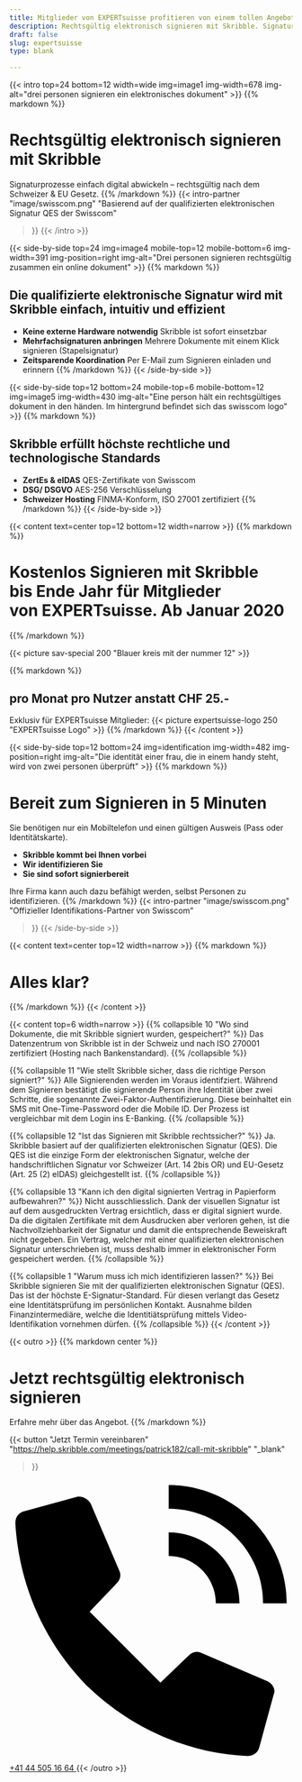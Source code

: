 ```yaml
---
title: Mitglieder von EXPERTsuisse profitieren von einem tollen Angebot
description: Rechtsgültig elektronisch signieren mit Skribble. Signaturprozesse einfach digital abwickeln – rechtsgültig nach dem Schweizer & EU Gesetz.
draft: false
slug: expertsuisse
type: blank

---
```


{{< intro top=24 bottom=12 width=wide img=image1 img-width=678 img-alt="drei personen signieren ein elektronisches dokument" >}}
{{% markdown %}}
# Rechtsgültig elektronisch signieren mit Skribble
Signaturprozesse einfach digital abwickeln – rechtsgültig nach dem Schweizer & EU Gesetz.
{{% /markdown %}}
{{< intro-partner
  "image/swisscom.png"
  "Basierend auf der qualifizierten elektronischen Signatur QES der Swisscom"
>}}
{{< /intro >}}

[//]: # (--------------------------------------------------------------------------------------------------------------)

{{< side-by-side top=24 img=image4 mobile-top=12 mobile-bottom=6 img-width=391 img-position=right img-alt="Drei personen signieren rechtsgültig zusammen ein online dokument" >}}
{{% markdown %}}
## Die qualifizierte elektronische Signatur wird mit Skribble einfach, intuitiv und effizient
- **Keine externe Hardware notwendig**
Skribble ist sofort einsetzbar
- **Mehrfachsignaturen anbringen**
Mehrere Dokumente mit einem Klick signieren (Stapelsignatur)
- **Zeitsparende Koordination**
Per E-Mail zum Signieren einladen und erinnern
{{% /markdown %}}
{{< /side-by-side >}}

[//]: # (--------------------------------------------------------------------------------------------------------------)

{{< side-by-side top=12 bottom=24 mobile-top=6 mobile-bottom=12 img=image5 img-width=430 img-alt="Eine person hält ein rechtsgültiges dokument in den händen. Im hintergrund befindet sich das swisscom logo" >}}
{{% markdown %}}
## Skribble erfüllt höchste rechtliche und technologische Standards
- **ZertEs & eIDAS**
QES-Zertifikate von Swisscom
- **DSG/ DSGVO**
AES-256 Verschlüsselung
- **Schweizer Hosting**
FINMA-Konform, ISO 27001 zertifiziert
{{% /markdown %}}
{{< /side-by-side >}}

[//]: # (--------------------------------------------------------------------------------------------------------------)

{{< content text=center top=12 bottom=12 width=narrow >}}
{{% markdown %}}
# Kostenlos Signieren mit Skribble <br class="hide-for-mobile">bis Ende Jahr für Mitglieder <br class="hide-for-mobile">von EXPERTsuisse. Ab Januar 2020
{{% /markdown %}}

{{< picture sav-special 200 "Blauer kreis mit der nummer 12" >}}

{{% markdown %}}
## pro Monat pro Nutzer anstatt CHF 25.-
Exklusiv für EXPERTsuisse Mitglieder:
{{< picture expertsuisse-logo 250 "EXPERTsuisse Logo" >}}
{{% /markdown %}}
{{< /content >}}

[//]: # (--------------------------------------------------------------------------------------------------------------)

{{< side-by-side top=12 bottom=24 img=identification img-width=482 img-position=right img-alt="Die identität einer frau, die in einem handy steht, wird von zwei personen überprüft" >}}
{{% markdown %}}
# Bereit zum Signieren in 5 Minuten

Sie benötigen nur ein Mobiltelefon und einen gültigen Ausweis (Pass oder Identitätskarte).

- **Skribble kommt bei Ihnen vorbei**
- **Wir identifizieren Sie**
- **Sie sind sofort signierbereit**

Ihre Firma kann auch dazu befähigt werden, selbst Personen zu identifizieren.
{{% /markdown %}}
{{< intro-partner
  "image/swisscom.png"
  "Offizieller Identifikations-Partner von Swisscom"
>}}
{{< /side-by-side >}}

[//]: # (--------------------------------------------------------------------------------------------------------------)

{{< content text=center top=12 width=narrow >}}
{{% markdown %}}
# Alles klar?
{{% /markdown %}}
{{< /content >}}

{{< content top=6 width=narrow >}}
{{% collapsible 10 "Wo sind Dokumente, die mit Skribble signiert wurden, gespeichert?" %}}
Das Datenzentrum von Skribble ist in der Schweiz und nach ISO 270001 zertifiziert (Hosting nach Bankenstandard).
{{% /collapsible %}}

{{% collapsible 11 "Wie stellt Skribble sicher, dass die richtige Person signiert?" %}}
Alle Signierenden werden im Voraus identifziert. Während dem Signieren bestätigt die signierende Person ihre Identität über zwei Schritte, die sogenannte Zwei-Faktor-Authentifizierung. Diese beinhaltet ein SMS mit One-Time-Password oder die Mobile ID. Der Prozess ist vergleichbar mit dem Login ins E-Banking.
{{% /collapsible %}}

{{% collapsible 12 "Ist das Signieren mit Skribble rechtssicher?" %}}
Ja. Skribble basiert auf der qualifizierten elektronischen Signatur (QES).
Die QES ist die einzige Form der elektronischen Signatur, welche der handschriftlichen Signatur vor Schweizer (Art. 14 2bis OR) und EU-Gesetz
(Art. 25 (2) eIDAS) gleichgestellt ist.
{{% /collapsible %}}

{{% collapsible 13 "Kann ich den digital signierten Vertrag in Papierform aufbewahren?" %}}
Nicht ausschliesslich. Dank der visuellen Signatur ist auf dem ausgedruckten Vertrag ersichtlich, dass er digital signiert wurde. Da die digitalen Zertifikate mit dem Ausdrucken aber verloren gehen, ist die Nachvollziehbarkeit der Signatur und damit die entsprechende Beweiskraft nicht gegeben. Ein Vertrag, welcher mit einer qualifizierten elektronischen Signatur unterschrieben ist, muss deshalb immer in elektronischer Form gespeichert werden.
{{% /collapsible %}}

{{% collapsible 1 "Warum muss ich mich identifizieren lassen?" %}}
Bei Skribble signieren Sie mit der qualifizierten elektronischen Signatur (QES).
Das ist der höchste E-Signatur-Standard. Für diesen verlangt das Gesetz eine Identitätsprüfung im persönlichen Kontakt. Ausnahme bilden Finanzintermediäre, welche die Identitiätsprüfung mittels Video-Identifikation vornehmen dürfen.
{{% /collapsible %}}
{{< /content >}}

[//]: # (--------------------------------------------------------------------------------------------------------------)

{{< outro >}}
{{% markdown center %}}
# Jetzt rechtsgültig elektronisch signieren
Erfahre mehr über das Angebot.
{{% /markdown %}}

{{< button
  "Jetzt Termin vereinbaren"
  "https://help.skribble.com/meetings/patrick182/call-mit-skribble"
  "_blank"
>}}
<a class="mobile-link outro__link" href="tel:+41445051664">
  <svg version="1.1" id="Ebene_1" xmlns="http://www.w3.org/2000/svg" xmlns:xlink="http://www.w3.org/1999/xlink" x="0px" y="0px"
	 viewBox="0 0 24 24" style="enable-background:new 0 0 24 24;" xml:space="preserve">
		<path d="M21.5,10.5h2c0-5.5-4.5-10-10-10v2C17.9,2.5,21.5,6.1,21.5,10.5z M17.5,10.5h2c0-3.3-2.7-6-6-6v2
			C15.7,6.5,17.5,8.3,17.5,10.5z M21.9,17.1l-5.6-2.4c-0.4-0.2-0.8-0.1-1.1,0.2l-2.4,2.3l-6-6l2.3-2.4c0.3-0.3,0.4-0.7,0.2-1.1
			L6.9,2.1C6.7,1.7,6.2,1.4,5.7,1.5L1.3,2.7c-0.5,0.1-0.8,0.5-0.8,1c0.3,5.2,2.4,10,6,13.7c3.7,3.6,8.6,5.8,13.7,6
			c0.5,0,0.9-0.3,1-0.8l1.2-4.4C22.6,17.8,22.3,17.3,21.9,17.1z"/>
  </svg>
  +41 44 505 16 64
</a>
{{< /outro >}}
